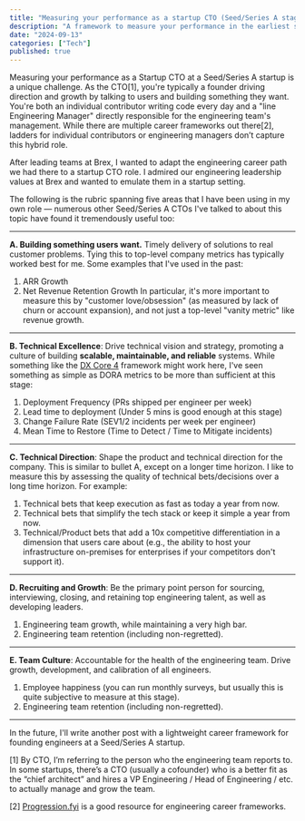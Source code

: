 ```yaml
---
title: "Measuring your performance as a startup CTO (Seed/Series A stage)"
description: "A framework to measure your performance in the earliest stages"
date: "2024-09-13"
categories: ["Tech"]
published: true
---
```


Measuring your performance as a Startup CTO at a Seed/Series A startup is a unique challenge. As the CTO[1], you're typically a founder driving direction and growth by talking to users and building something they want. You're both an individual contributor writing code every day and a "line Engineering Manager" directly responsible for the engineering team's management. While there are multiple career frameworks out there[2], ladders for individual contributors or engineering managers don’t capture this hybrid role.

After leading teams at Brex, I wanted to adapt the engineering career path we had there to a startup CTO role. I admired our engineering leadership values at Brex and wanted to emulate them in a startup setting.

The following is the rubric spanning five areas that I have been using in my own role — numerous other Seed/Series A CTOs I've talked to about this topic have found it tremendously useful too:

---

**A. Building something users want.** Timely delivery of solutions to real customer problems. Tying this to top-level company metrics has typically worked best for me. Some examples that I've used in the past:
1. ARR Growth
2. Net Revenue Retention Growth
In particular, it's more important to measure this by "customer love/obsession" (as measured by lack of churn or account expansion), and not just a top-level "vanity metric" like revenue growth.

---

**B. Technical Excellence**: Drive technical vision and strategy, promoting a culture of building **scalable, maintainable, and reliable** systems. While something like the [DX Core 4](https://getdx.com/research/measuring-developer-productivity-with-the-dx-core-4/) framework might work here, I've seen something as simple as DORA metrics to be more than sufficient at this stage:
1. Deployment Frequency (PRs shipped per engineer per week)
2. Lead time to deployment (Under 5 mins is good enough at this stage)
3. Change Failure Rate (SEV1/2 incidents per week per engineer)
4. Mean Time to Restore (Time to Detect / Time to Mitigate incidents)

---

**C. Technical Direction**: Shape the product and technical direction for the company. This is similar to bullet A, except on a longer time horizon. I like to measure this by assessing the quality of technical bets/decisions over a long time horizon. For example:
1. Technical bets that keep execution as fast as today a year from now.
2. Technical bets that simplify the tech stack or keep it simple a year from now.
3. Technical/Product bets that add a 10x competitive differentiation in a dimension that users care about (e.g., the ability to host your infrastructure on-premises for enterprises if your competitors don't support it).

---

**D. Recruiting and Growth**: Be the primary point person for sourcing, interviewing, closing, and retaining top engineering talent, as well as developing leaders. 
1. Engineering team growth, while maintaining a very high bar.
2. Engineering team retention (including non-regretted).

---

**E. Team Culture**: Accountable for the health of the engineering team. Drive growth, development, and calibration of all engineers.

1. Employee happiness (you can run monthly surveys, but usually this is quite subjective to measure at this stage).
2. Engineering team retention (including non-regretted).

---

In the future, I'll write another post with a lightweight career framework for founding engineers at a Seed/Series A startup.

[1] By CTO, I’m referring to the person who the engineering team reports to. In some startups, there’s a CTO (usually a cofounder) who is a better fit as the “chief architect” and hires a VP Engineering / Head of Engineering / etc. to actually manage and grow the team.

[2] [Progression.fyi](https://progression.fyi/) is a good resource for engineering career frameworks.